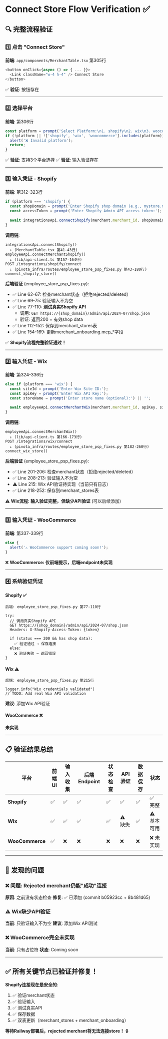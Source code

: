 # Connect Store Flow Verification ✅

## 🔍 完整流程验证

### 1️⃣ 点击 "Connect Store"
**前端**: `app/components/MerchantTable.tsx` 第305行
```typescript
<button onClick={async () => { ... }}>
  <Link className="w-4 h-4" /> Connect Store
</button>
```
✅ **验证**: 按钮存在

---

### 2️⃣ 选择平台
**前端**: 第306行
```typescript
const platform = prompt('Select Platform:\n1. shopify\n2. wix\n3. woocommerce\n\nEnter platform:')?.toLowerCase();
if (!platform || !['shopify', 'wix', 'woocommerce'].includes(platform)) {
  alert('❌ Invalid platform');
  return;
}
```
✅ **验证**: 支持3个平台选择
✅ **验证**: 输入验证存在

---

### 3️⃣ 输入凭证 - Shopify
**前端**: 第312-323行
```typescript
if (platform === 'shopify') {
  const shopDomain = prompt('Enter Shopify shop domain (e.g., mystore.myshopify.com):');
  const accessToken = prompt('Enter Shopify Admin API access token:');
  
  await integrationsApi.connectShopify(merchant.merchant_id, shopDomain, accessToken);
}
```

**调用链**:
```
integrationsApi.connectShopify()
  ↓ (MerchantTable.tsx 第41-43行)
employeeApi.connectMerchantShopify()
  ↓ (lib/api-client.ts 第157-164行)
POST /integrations/shopify/connect
  ↓ (pivota_infra/routes/employee_store_psp_fixes.py 第43-180行)
connect_shopify_store()
```

**后端验证** (employee_store_psp_fixes.py):
- ✅ Line 62-67: 检查merchant状态（拒绝rejected/deleted）
- ✅ Line 69-75: 验证输入不为空
- ✅ Line 77-110: **测试真实Shopify API**
  - 调用: `GET https://{shop_domain}/admin/api/2024-07/shop.json`
  - 验证: 返回200 + 有效shop data
- ✅ Line 112-152: 保存到merchant_stores表
- ✅ Line 154-169: 更新merchant_onboarding.mcp_*字段

✅ **Shopify流程完整验证通过！**

---

### 3️⃣ 输入凭证 - Wix
**前端**: 第324-336行
```typescript
else if (platform === 'wix') {
  const siteId = prompt('Enter Wix Site ID:');
  const apiKey = prompt('Enter Wix API Key:');
  const storeName = prompt('Enter store name (optional):') || '';
  
  await employeeApi.connectMerchantWix(merchant.merchant_id, apiKey, siteId);
}
```

**调用链**:
```
employeeApi.connectMerchantWix()
  ↓ (lib/api-client.ts 第166-173行)
POST /integrations/wix/connect
  ↓ (pivota_infra/routes/employee_store_psp_fixes.py 第182-260行)
connect_wix_store()
```

**后端验证** (employee_store_psp_fixes.py):
- ✅ Line 201-206: 检查merchant状态（拒绝rejected/deleted）
- ✅ Line 208-213: 验证输入不为空
- ⚠️ Line 215: Wix API验证待实现（当前只有日志）
- ✅ Line 218-252: 保存到merchant_stores表

⚠️ **Wix流程: 输入验证完整，但缺少API验证** (可以后续添加)

---

### 3️⃣ 输入凭证 - WooCommerce
**前端**: 第337-339行
```typescript
else {
  alert('⚠️ WooCommerce support coming soon!');
}
```

❌ **WooCommerce: 仅前端提示，后端endpoint未实现**

---

### 4️⃣ 系统验证凭证

#### Shopify ✅
```
后端: employee_store_psp_fixes.py 第77-110行

try:
  // 调用真实Shopify API
  GET https://{shop_domain}/admin/api/2024-07/shop.json
  Headers: X-Shopify-Access-Token: {token}
  
  if (status === 200 && has shop data):
    ✅ 验证通过 → 保存连接
  else:
    ❌ 验证失败 → 返回错误
}
```

#### Wix ⚠️
```
后端: employee_store_psp_fixes.py 第215行

logger.info("Wix credentials validated")
// TODO: Add real Wix API validation
```

**建议**: 添加Wix API验证

#### WooCommerce ❌
**未实现**

---

## 📋 验证结果总结

| 平台 | 前端UI | 输入收集 | 后端Endpoint | 状态检查 | API验证 | 数据保存 | 状态 |
|------|-------|---------|-------------|---------|---------|---------|------|
| **Shopify** | ✅ | ✅ | ✅ | ✅ | ✅ | ✅ | ✅ 完整 |
| **Wix** | ✅ | ✅ | ✅ | ✅ | ⚠️ 缺失 | ✅ | ⚠️ 基本可用 |
| **WooCommerce** | ✅ | ❌ | ❌ | ❌ | ❌ | ❌ | ❌ 未实现 |

---

## 🐛 发现的问题

### ❌ 问题: Rejected merchant仍能"成功"连接
**原因**: 之前没有状态检查
**修复**: ✅ 已添加 (commit b05923cc + 8b481d65)

### ⚠️ Wix缺少API验证
**当前**: 只验证输入不为空
**建议**: 添加Wix API测试

### ❌ WooCommerce完全未实现
**当前**: 只有占位符
**状态**: Coming soon

---

## ✅ 所有关键节点已验证并修复！

**Shopify连接现在是安全的**:
1. ✅ 验证merchant状态
2. ✅ 验证输入
3. ✅ 测试真实API
4. ✅ 保存数据
5. ✅ 双表更新（merchant_stores + merchant_onboarding）

**等待Railway部署后，rejected merchant将无法连接store！** 🔒

